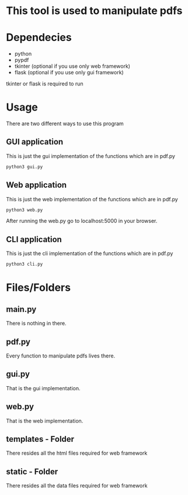 # This tool is used to manipulate pdfs

# Dependecies
- python
- pypdf
- tkinter (optional if you use only web framework)
- flask   (optional if you use only gui framework)

tkinter or flask is required to run

# Usage
There are two different ways to use this program

## GUI application
This is just the gui implementation of the functions which are in pdf.py

```bash
python3 gui.py
```

## Web application
This is just the web implementation of the functions which are in pdf.py

```bash
python3 web.py
```
After running the web.py go to localhost:5000 in your browser.

## CLI application
This is just the cli implementation of the functions which are in pdf.py

```bash
python3 cli.py
```

# Files/Folders
## main.py
There is nothing in there.
## pdf.py
Every function to manipulate pdfs lives there. 
## gui.py
That is the gui implementation.
## web.py
That is the web implementation.
## templates - Folder
There resides all the html files required for web framework
## static - Folder
There resides all the data files required for web framework